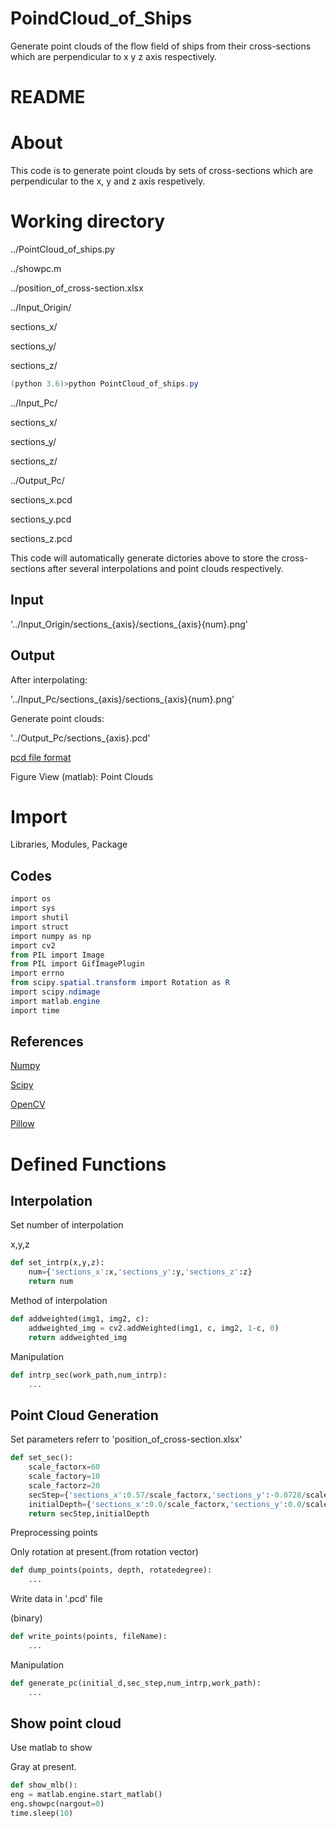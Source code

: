 # PoindCloud_of_Ships
Generate point clouds of the flow field of ships from their cross-sections which are perpendicular to x y z axis respectively.
# README

# About

This code is to generate point clouds by sets of cross-sections which are perpendicular to the x,  y and z axis respetively.

# Working directory

../PointCloud_of_ships.py

../showpc.m

../position_of_cross-section.xlsx

../Input_Origin/

sections_x/

sections_y/

sections_z/

```powershell
(python 3.6)>python PointCloud_of_ships.py
```

../Input_Pc/

sections_x/

sections_y/

sections_z/

../Output_Pc/

sections_x.pcd

sections_y.pcd

sections_z.pcd

This code will automatically generate dictories above to store the cross-sections after several interpolations and point clouds respectively.

## Input

'../Input_Origin/sections_{axis}/sections_{axis}{num}.png'

## Output

After interpolating:

'../Input_Pc/sections_{axis}/sections_{axis}{num}.png'

Generate point clouds:

'../Output_Pc/sections_{axis}.pcd'

[pcd file format](https://blog.csdn.net/renshengrumenglibing/article/details/9073763?ops_request_misc=&request_id=&biz_id=102&utm_term=.pcd%20binary%20header&utm_medium=distribute.pc_search_result.none-task-blog-2~all~sobaiduweb~default-0-9073763.pc_search_positive&spm=1018.2226.3001.4187)

Figure View (matlab): Point Clouds

# Import

Libraries, Modules, Package

## Codes

```powershell
import os
import sys
import shutil
import struct
import numpy as np
import cv2
from PIL import Image
from PIL import GifImagePlugin
import errno
from scipy.spatial.transform import Rotation as R
import scipy.ndimage
import matlab.engine
import time
```

## References

[Numpy](https://numpy.org/doc/stable/reference/)

[Scipy](https://docs.scipy.org/doc/scipy/reference/)

[OpenCV](https://blog.csdn.net/long_xuan123/article/details/105945628?ops_request_misc=%257B%2522request%255Fid%2522%253A%2522161709814216780271527621%2522%252C%2522scm%2522%253A%252220140713.130102334..%2522%257D&request_id=161709814216780271527621&biz_id=0&utm_medium=distribute.pc_search_result.none-task-blog-2~all~sobaiduend~default-3-105945628.pc_search_result_hbase_insert&utm_term=python+opencv&spm=1018.2226.3001.4187)

[Pillow](https://blog.csdn.net/swinfans/article/details/101989157?ops_request_misc=%257B%2522request%255Fid%2522%253A%2522161598345616780357264136%2522%252C%2522scm%2522%253A%252220140713.130102334..%2522%257D&request_id=161598345616780357264136&biz_id=0&utm_medium=distribute.pc_search_result.none-task-blog-2~all~top_click~default-1-101989157.first_rank_v2_pc_rank_v29_10&utm_term=pillow)

# Defined Functions

## Interpolation

Set number  of interpolation

x,y,z

```python
def set_intrp(x,y,z):
    num={'sections_x':x,'sections_y':y,'sections_z':z}
    return num
```

Method of interpolation

```python
def addweighted(img1, img2, c):
    addweighted_img = cv2.addWeighted(img1, c, img2, 1-c, 0)
    return addweighted_img
```

Manipulation

```python
def intrp_sec(work_path,num_intrp):
	...
```

## Point Cloud Generation

Set parameters referr to 'position_of_cross-section.xlsx'

```python
def set_sec():
    scale_factorx=60
    scale_factory=10
    scale_factorz=20
    secStep={'sections_x':0.57/scale_factorx,'sections_y':-0.0728/scale_factory,'sections_z':0.08545/scale_factorz}
    initialDepth={'sections_x':0.0/scale_factorx,'sections_y':0.0/scale_factory,'sections_z':-0.3418/scale_factorz}
    return secStep,initialDepth
```

Preprocessing points

Only rotation at present.(from rotation vector)

```python
def dump_points(points, depth, rotatedegree):
	...
```

Write data in '.pcd' file

(binary)

```python
def write_points(points, fileName):
	...
```

Manipulation

```python
def generate_pc(initial_d,sec_step,num_intrp,work_path):
	...
```

## Show point cloud

Use matlab to show

Gray at present.

```python
def show_mlb():
eng = matlab.engine.start_matlab()
eng.showpc(nargout=0)
time.sleep(10)
```
